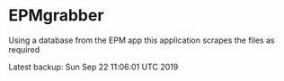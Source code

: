 # EPMgrabber
Using a database from the EPM app this application scrapes the files as required


Latest backup: Sun Sep 22 11:06:01 UTC 2019
